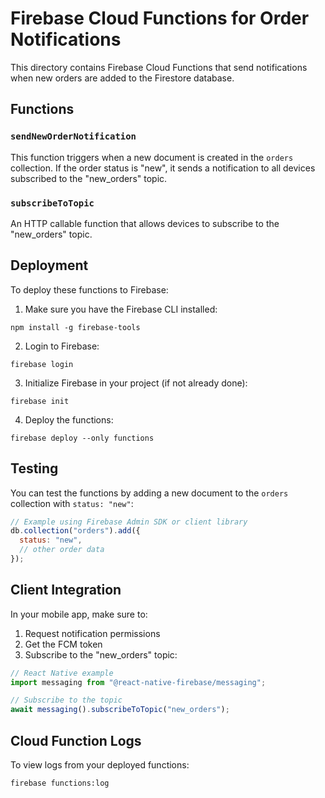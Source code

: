 # Firebase Cloud Functions for Order Notifications

This directory contains Firebase Cloud Functions that send notifications when new orders are added to the Firestore database.

## Functions

### `sendNewOrderNotification`

This function triggers when a new document is created in the `orders` collection. If the order status is "new", it sends a notification to all devices subscribed to the "new_orders" topic.

### `subscribeToTopic`

An HTTP callable function that allows devices to subscribe to the "new_orders" topic.

## Deployment

To deploy these functions to Firebase:

1. Make sure you have the Firebase CLI installed:

```
npm install -g firebase-tools
```

2. Login to Firebase:

```
firebase login
```

3. Initialize Firebase in your project (if not already done):

```
firebase init
```

4. Deploy the functions:

```
firebase deploy --only functions
```

## Testing

You can test the functions by adding a new document to the `orders` collection with `status: "new"`:

```javascript
// Example using Firebase Admin SDK or client library
db.collection("orders").add({
  status: "new",
  // other order data
});
```

## Client Integration

In your mobile app, make sure to:

1. Request notification permissions
2. Get the FCM token
3. Subscribe to the "new_orders" topic:

```javascript
// React Native example
import messaging from "@react-native-firebase/messaging";

// Subscribe to the topic
await messaging().subscribeToTopic("new_orders");
```

## Cloud Function Logs

To view logs from your deployed functions:

```
firebase functions:log
```
